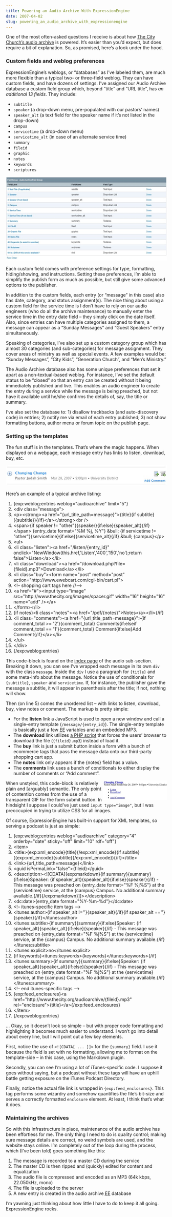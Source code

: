 ```yaml
---
title: Powering an Audio Archive With ExpressionEngine
date: 2007-04-02
slug: powering_an_audio_archive_with_expressionengine
---
```

<p>One of the most often-asked questions I receive is about how <a href="http://thecity.org/audio">The City Church&#8217;s audio archive</a> is powered. It&#8217;s easier than you&#8217;d expect, but does require a bit of explanation. So, as promised, here&#8217;s a look under the hood.</p>

<h3>Custom fields and weblog preferences</h3>

<p>ExpressionEngine&#8217;s weblogs, or &#8220;databases&#8221; as I&#8217;ve labeled them, are much more flexible than a typical two- or three-field weblog. They can have custom fields, and have dozens of settings. I&#8217;ve assigned our Audio Archive database a custom field group which, beyond &#8220;title&#8221; and &#8220;URL title&#8221;, has <em>an additional 13 fields</em>. They include:</p>

<ul>
<li><code>subtitle</code></li>
<li><code>speaker</code> (a drop-down menu, pre-populated with our pastors&#8217; names)</li>
<li><code>speaker_alt</code> (a text field for the speaker name if it&#8217;s not listed in the drop-down)</li>
<li><code>campus</code></li>
<li><code>servicetime</code> (a drop-down menu)</li>
<li><code>servicetime_alt</code> (in case of an alternate service time)</li>
<li><code>summary</code></li>
<li><code>fileid</code></li>
<li><code>graphic</code></li>
<li><code>notes</code></li>
<li><code>keywords</code></li>
<li><code>scriptures</code></li>
</ul>

<p><img src="/assets/img/tccaa-fields.jpg" border="0" height="261" width="600" alt="Screenshot of the audio archive custom field group"  /></p>

<p>Each custom field comes with preference settings for type, formatting, hiding/showing, and instructions. Setting these preferences, I&#8217;m able to simplify the publish form as much as possible, but still give some advanced options to the publisher.</p>

<p>In addition to the custom fields, each entry (or &#8220;message&#8221; in this case) also has date, category, and status assignment(s). The nice thing about using a custom field for the service time is I don&#8217;t have to rely on our audio engineers (who do all the archive maintenance) to manually enter the service time in the entry date field &#8211; they simply click on the date itself. Also, since <span class="pullquote">entries can have multiple categories assigned to them</span>, a message can appear as a &#8220;Sunday Messages&#8221; and &#8220;Guest Speakers&#8221; entry simultaneously.</p>

<p>Speaking of categories, I&#8217;ve also set up a custom category group which has almost 30 categories (and sub-categories) for message assignment. They cover areas of ministry as well as special events. A few examples would be: &#8220;Sunday Messages&#8221;, &#8220;City Kids&#8221;, &#8220;Generation Church&#8221;, and &#8220;Men&#8217;s Ministry.&#8221;</p>

<p>The Audio Archive database also has some unique preferences that set it apart as a non-textual-based weblog. For instance, I&#8217;ve set the default status to be &#8220;closed&#8221; so that an entry can be created without it being immediately published and live. This enables an audio engineer to create the entry during a service while the message is being preached, but not have it available until he/she confirms the details of, say, the title or summary.</p>

<p>I&#8217;ve also set the database to: 1) disallow trackbacks (and auto-discovery code) in entries; 2) notify me via email of each entry published; 3) not show formatting buttons, author menu or forum topic on the publish page.</p>

<h3>Setting up the templates</h3>

<p>The fun stuff is in the templates. That&#8217;s where the magic happens. When displayed on a webpage, each message entry has links to listen, download, buy, etc.</p>

<p><img src="/assets/img/tccaa-styledmessage_20070401.jpg" border="0" height="63" width="506" alt="Screenshot of a styled message entry"  /></p>

<p>Here&#8217;s an example of a typical archive listing:</p>

<ol class="code">
    <li>&#123;exp:weblog:entries weblog=&quot;audioarchive&quot; limit=&quot;5&quot;&#125;</li>
    <li>&lt;div class=&quot;message&quot;&gt;</li>
    <li>&lt;p&gt;&lt;strong&gt;&lt;a href=&quot;&#123;url_title_path=message&#125;&quot;&gt;&#123;title&#125;&#123;if subtitle&#125; (&#123;subtitle&#125;)&#123;/if&#125;&lt;/a&gt;&lt;/strong&gt;&lt;br /&gt;</li>
    <li>&lt;span&gt;&#123;if speaker != &quot;other&quot;&#125;&#123;speaker&#125;&#123;if:else&#125;&#123;speaker_alt&#125;&#123;/if&#125;&lt;/span&gt; &#123;entry_date format=&quot;%M %j, %Y&quot;&#125; &amp;bull; &#123;if servicetime != &quot;other&quot;&#125;&#123;servicetime&#125;&#123;if:else&#125;&#123;servicetime_alt&#125;&#123;/if&#125; &amp;bull; &#123;campus&#125;&lt;/p&gt;</li>
    <li>&lt;ul&gt; </li>
    <li>&lt;li class=&quot;listen&quot;&gt;&lt;a href=&quot;/listen/&#123;entry_id&#125;&quot; onclick=&quot;NewWindow(this.href,&apos;Listen&apos;,&apos;400&apos;,&apos;150&apos;,&apos;no&apos;);return false&quot;&gt;Listen&lt;/a&gt;&lt;/li&gt;</li>
    <li>&lt;li class=&quot;download&quot;&gt;&lt;a href=&quot;/download.php?file=&#123;fileid&#125;.mp3&quot;&gt;Download&lt;/a&gt;&lt;/li&gt;</li>
    <li>&lt;li class=&quot;buy&quot;&gt;&lt;form name=&quot;post&quot; method=&quot;post&quot; action=&quot;http://www.ewebcart.com/cgi-bin/cart.pl&quot;&gt;</li>
    <li>&lt;!&#8211; shopping cart tags here //&#8211;&gt;</li>
    <li>&lt;a href=&quot;#&quot;&gt;&lt;input type=&quot;image&quot; src=&quot;http://www.thecity.org/images/spacer.gif&quot; width=&quot;16&quot; height=&quot;16&quot; name=&quot;add&quot; /&gt;&lt;/a&gt;</li>
    <li>&lt;/form&gt;&lt;/li&gt;</li>
    <li>&#123;if notes&#125;&lt;li class=&quot;notes&quot;&gt;&lt;a href=&quot;/pdf/&#123;notes&#125;&quot;&gt;Notes&lt;/a&gt;&lt;/li&gt;&#123;/if&#125;</li>
    <li>&lt;li class=&quot;comments&quot;&gt;&lt;a href=&quot;&#123;url_title_path=message&#125;&quot;&gt;&#123;if comment_total &gt;= &apos;2&apos;&#125;&#123;comment_total&#125; Comments&#123;if:elseif comment_total == &apos;1&apos;&#125;&#123;comment_total&#125; Comment&#123;if:else&#125;Add Comment&#123;/if&#125;&lt;/a&gt;&lt;/li&gt;</li>
    <li>&lt;/ul&gt;</li>
    <li>&lt;/div&gt;</li>
    <li>&#123;/exp:weblog:entries&#125;</li>
</ol>

<p>This code-block is found on the <a href="http://thecity.org/audio">index page</a> of the audio sub-section. Breaking it down, you can see I&#8217;ve wrapped each message in its own <code>div</code> with the class <code>message</code>. Inside the <code>div</code> I use a paragraph for <code>&#123;title&#125;</code> and some meta-info about the message. Notice the use of conditionals for <code>&#123;subtitle&#125;</code>, <code>speaker</code> and <code>servicetime</code>. If, for instance, the publisher gave the message a subtitle, it will appear in parenthesis after the title; if not, nothing will show.</p>

<p>Then (on line 5) comes the unordered list &#8211; with links to listen, download, buy, view notes or comment. The markup is pretty simple:</p>

<ul>
<li>For the <strong>listen</strong> link a JavaScript is used to open a new window and call a single-entry template (<code>/message/&#123;entry_id&#125;</code>). The single-entry template is basically just a few <abbr title="ExpressionEngine">EE</abbr> variables and an embedded MP3.</li>
<li>The <strong>download</strong> link utilizes <a href="http://elouai.com/force-download.php">a PHP script</a> that forces the users&#8217; browser to download the file (<code>&#123;fileid&#125;.mp3</code>) instead of load it.</li>
<li>The <strong>buy</strong> link is just a submit button inside a form with a bunch of ecommerce tags that pass the message data onto our third-party shopping cart app.</li>
<li>The <strong>notes</strong> link only appears if the &#123;notes&#125; field has a value.</li>
<li>The <strong>comments</strong> link uses a bunch of conditionals to either display the number of comments or &#8220;Add comment&#8221;.</li>
</ul>

<p><img src="/assets/img/tccaa-unstyledmessage.jpg" border="0" height="61" width="200" alt="Screenshot of an unstyled message entry" align="right" />When unstyled, this code-block is relatively plain and [arguably] semantic. The only point of contention comes from the use of a transparent GIF for the form submit button. In hindsight I suppose I could&#8217;ve just used <code>input type="image"</code>, but I was preoccupied in trying to utilize CSS for all images.</p>

<p>Of course, ExpressionEngine has built-in support for XML templates, so serving a podcast is just as simple:</p>

<ol class="code">
    <li>&#123;exp:weblog:entries weblog=&quot;audioarchive&quot; category=&quot;4&quot; orderby=&quot;date&quot; sticky=&quot;off&quot; limit=&quot;10&quot;  rdf=&quot;off&quot;&#125;</li>
    <li>&lt;item&gt;</li>
    <li>&lt;title&gt;&#123;exp:xml_encode&#125;&#123;title&#125;&#123;/exp:xml_encode&#125;&#123;if subtitle&#125; (&#123;exp:xml_encode&#125;&#123;subtitle&#125;&#123;/exp:xml_encode&#125;)&#123;/if&#125;&lt;/title&gt;</li>
    <li>&lt;link&gt;&#123;url_title_path=message&#125;&lt;/link&gt;</li>
    <li>&lt;guid isPermaLink=&quot;false&quot;&gt;&#123;fileid&#125;&lt;/guid&gt;</li>
    <li>&lt;description&gt;&lt;![CDATA[&#123;exp:markdown&#125;&#123;if summary&#125;&#123;summary&#125;&#123;if:else&#125;Speaker: &#123;if speaker_alt&#125;&#123;speaker_alt&#125;&#123;if:else&#125;&#123;speaker&#125;&#123;/if&#125; - This message was preached on &#123;entry_date format=&quot;%F %j%S&quot;&#125; at the &#123;servicetime&#125; service, at the &#123;campus&#125; Campus. No additional summary available.&#123;/if&#125;&#123;/exp:markdown&#125;]]&gt;&lt;/description&gt;</li>
    <li>&lt;dc:date&gt;&#123;entry_date format=&quot;%Y-%m-%d&quot;&#125;&lt;/dc:date&gt;</li>
    <li>&lt;!&#8211; itunes-specific item tags &#8211;&gt;</li>
    <li>&lt;itunes:author&gt;&#123;if speaker_alt !=&apos;&apos;&#125;&#123;speaker_alt&#125;&#123;/if&#125;&#123;if speaker_alt ==&apos;&apos;&#125;&#123;speaker&#125;&#123;/if&#125;&lt;/itunes:author&gt;</li>
    <li>&lt;itunes:subtitle&gt;&#123;if summary&#125;&#123;summary&#125;&#123;if:else&#125;Speaker: &#123;if speaker_alt&#125;&#123;speaker_alt&#125;&#123;if:else&#125;&#123;speaker&#125;&#123;/if&#125; - This message was preached on &#123;entry_date format=&quot;%F %j%S&quot;&#125; at the &#123;servicetime&#125; service, at the &#123;campus&#125; Campus. No additional summary available.&#123;/if&#125;&lt;/itunes:subtitle&gt;</li>
    <li>&lt;itunes:explicit&gt;no&lt;/itunes:explicit&gt;</li>
    <li>&#123;if keywords&#125;&lt;itunes:keywords&gt;&#123;keywords&#125;&lt;/itunes:keywords&gt;&#123;/if&#125;</li>
    <li>&lt;itunes:summary&gt;&#123;if summary&#125;&#123;summary&#125;&#123;if:else&#125;Speaker: &#123;if speaker_alt&#125;&#123;speaker_alt&#125;&#123;if:else&#125;&#123;speaker&#125;&#123;/if&#125; - This message was preached on &#123;entry_date format=&quot;%F %j%S&quot;&#125; at the &#123;servicetime&#125; service, at the &#123;campus&#125; Campus. No additional summary available.&#123;/if&#125;&lt;/itunes:summary&gt;</li>
    <li>&lt;!&#8211; end itunes-specific tags &#8211;&gt;</li>
    <li>&#123;exp:feed_enclosures&#125;&lt;a href=&quot;http://www.thecity.org/audioarchive/&#123;fileid&#125;.mp3&quot; rel=&quot;enclosure&quot;&gt;&#123;title&#125;&lt;/a&gt;&#123;/exp:feed_enclosures&#125;</li>
    <li>&lt;/item&gt;</li>
    <li>&#123;/exp:weblog:entries&#125;</li>
</ol>

<p>&#8230; Okay, so it doesn&#8217;t look so simple &#8211; but with proper code formatting and highlighting it becomes much easier to understand. I won&#8217;t go into detail about every line, but I will point out a few key elements.</p>

<p>First, notice the use of <code>&lt;![CDATA[ ... ]]&gt;</code> for the <code>&#123;summary&#125;</code> field. I use it because the field is set with no formatting, allowing me to format on the template-side &#8211; in this case, using the Markdown plugin.</p>

<p>Secondly, you can see I&#8217;m using a lot of iTunes-specific code. I suppose it goes without saying, but a podcast without these tags will have an uphill battle getting exposure on the iTunes Podcast Directory.</p>

<p>Finally, notice the actual file link is wrapped in <code>&#123;exp:feed_enclosures&#125;</code>. This tag performs some wizardry and somehow quantifies the file&#8217;s bit-size and serves a correctly formatted <code>enclosure</code> element. At least, I think that&#8217;s what it does.</p>

<h3>Maintaining the archives</h3>

<p>So with this infrastructure in place, <span class="pullquote">maintenance of the audio archive has been effortless for me</span>. The only thing I need to do is quality control; making sure message details are correct, no weird symbols are used, and the website stays online. I&#8217;m completely out of the loop during the process, which (I&#8217;ve been told) goes something like this:</p>

<ol>
<li>The message is recorded to a master CD during the service</li>
<li>The master CD is then ripped and (quickly) edited for content and equalization</li>
<li>The audio file is compressed and encoded as an MP3 (64k kbps, 22.050kHz, mono)</li>
<li>The file is uploaded to the server</li>
<li>A new entry is created in the audio archive <abbr title="ExpressionEngine">EE</abbr> database</li>
</ol>

<p>I&#8217;m yawning just thinking about how little I have to do to keep it all going. ExpressionEngine rocks.</p>